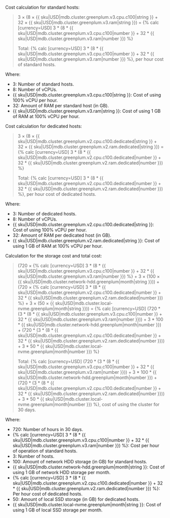 Cost calculation for standard hosts:

> 3 × (8&nbsp;×&nbsp;{{ sku|USD|mdb.cluster.greenplum.v3.cpu.c100|string }} + 32&nbsp;×&nbsp;{{ sku|USD|mdb.cluster.greenplum.v3.ram|string }}) = {% calc [currency=USD] 3 * (8 * {{ sku|USD|mdb.cluster.greenplum.v3.cpu.c100|number }} + 32 * {{ sku|USD|mdb.cluster.greenplum.v3.ram|number }}) %}
>
> Total: {% calc [currency=USD] 3 * (8 * {{ sku|USD|mdb.cluster.greenplum.v3.cpu.c100|number }} + 32 * {{ sku|USD|mdb.cluster.greenplum.v3.ram|number }}) %}, per hour cost of standard hosts.

Where:

* 3: Number of standard hosts.
* 8: Number of vCPUs.
* {{ sku|USD|mdb.cluster.greenplum.v3.cpu.c100|string }}: Cost of using 100% vCPU per hour.
* 32: Amount of RAM per standard host (in GB).
* {{ sku|USD|mdb.cluster.greenplum.v3.ram|string }}: Cost of using 1 GB of RAM at 100% vCPU per hour.

Cost calculation for dedicated hosts:

> 3 × (8&nbsp;×&nbsp;{{ sku|USD|mdb.cluster.greenplum.v2.cpu.c100.dedicated|string }} + 32&nbsp;×&nbsp;{{ sku|USD|mdb.cluster.greenplum.v2.ram.dedicated|string }}) = {% calc [currency=USD] 3 * (8 * {{ sku|USD|mdb.cluster.greenplum.v2.cpu.c100.dedicated|number }} + 32 * {{ sku|USD|mdb.cluster.greenplum.v2.ram.dedicated|number }}) %}
>
> Total: {% calc [currency=USD] 3 * (8 * {{ sku|USD|mdb.cluster.greenplum.v2.cpu.c100.dedicated|number }} + 32 * {{ sku|USD|mdb.cluster.greenplum.v2.ram.dedicated|number }}) %}, per hour cost of dedicated hosts.

Where:

* 3: Number of dedicated hosts.
* 8: Number of vCPUs.
* {{ sku|USD|mdb.cluster.greenplum.v2.cpu.c100.dedicated|string }}: Cost of using 100% vCPU per hour.
* 32: Amount of RAM per dedicated host (in GB).
* {{ sku|USD|mdb.cluster.greenplum.v2.ram.dedicated|string }}: Cost of using 1 GB of RAM at 100% vCPU per hour.

Calculation for the storage cost and total cost:

> (720 × {% calc [currency=USD] 3 * (8 * {{ sku|USD|mdb.cluster.greenplum.v3.cpu.c100|number }} + 32 * {{ sku|USD|mdb.cluster.greenplum.v3.ram|number }}) %} + 3 × (100 × {{ sku|USD|mdb.cluster.network-hdd.greenplum|month|string }})) + (720 × {% calc [currency=USD] 3 * (8 * {{ sku|USD|mdb.cluster.greenplum.v2.cpu.c100.dedicated|number }} + 32 * {{ sku|USD|mdb.cluster.greenplum.v2.ram.dedicated|number }}) %} + 3 × (50 × {{ sku|USD|mdb.cluster.local-nvme.greenplum|month|string }})) = {% calc [currency=USD] (720 * (3 * (8 * {{ sku|USD|mdb.cluster.greenplum.v3.cpu.c100|number }} + 32 * {{ sku|USD|mdb.cluster.greenplum.v3.ram|number }})) + 3 * 100 * {{ sku|USD|mdb.cluster.network-hdd.greenplum|month|number }}) + (720 * (3 * (8 * {{ sku|USD|mdb.cluster.greenplum.v2.cpu.c100.dedicated|number }} + 32 * {{ sku|USD|mdb.cluster.greenplum.v2.ram.dedicated|number }})) + 3 * 50 * {{ sku|USD|mdb.cluster.local-nvme.greenplum|month|number }}) %}
>
> Total: {% calc [currency=USD] (720 * (3 * (8 * {{ sku|USD|mdb.cluster.greenplum.v3.cpu.c100|number }} + 32 * {{ sku|USD|mdb.cluster.greenplum.v3.ram|number }})) + 3 * 100 * {{ sku|USD|mdb.cluster.network-hdd.greenplum|month|number }}) + (720 * (3 * (8 * {{ sku|USD|mdb.cluster.greenplum.v2.cpu.c100.dedicated|number }} + 32 * {{ sku|USD|mdb.cluster.greenplum.v2.ram.dedicated|number }})) + 3 * 50 * {{ sku|USD|mdb.cluster.local-nvme.greenplum|month|number }}) %}, cost of using the cluster for 30 days.

Where:

* 720: Number of hours in 30 days.
* {% calc [currency=USD] 3 * (8 * {{ sku|USD|mdb.cluster.greenplum.v3.cpu.c100|number }} + 32 * {{ sku|USD|mdb.cluster.greenplum.v3.ram|number }}) %}: Cost per hour of operation of standard hosts.
* 3: Number of hosts.
* 100: Amount of network HDD storage (in GB) for standard hosts.
* {{ sku|USD|mdb.cluster.network-hdd.greenplum|month|string }}: Cost of using 1 GB of network HDD storage per month.
* {% calc [currency=USD] 3 * (8 * {{ sku|USD|mdb.cluster.greenplum.v2.cpu.c100.dedicated|number }} + 32 * {{ sku|USD|mdb.cluster.greenplum.v2.ram.dedicated|number }}) %}: Per hour cost of dedicated hosts.
* 50: Amount of local SSD storage (in GB) for dedicated hosts.
* {{ sku|USD|mdb.cluster.local-nvme.greenplum|month|string }}: Cost of using 1 GB of local SSD storage per month.